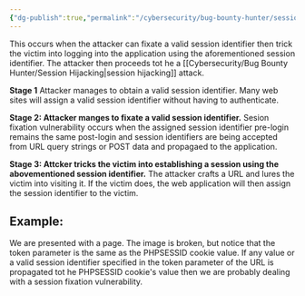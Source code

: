 ```yaml
---
{"dg-publish":true,"permalink":"/cybersecurity/bug-bounty-hunter/session-fixation/"}
---
```


This occurs when the attacker can fixate a valid session identifier then trick the victim into logging into the application using the aforementioned session identifier. The attacker then proceeds tot he a [[Cybersecurity/Bug Bounty Hunter/Session Hijacking\|session hijacking]] attack.

**Stage 1** Attacker manages to obtain a valid session identifier.
Many web sites will assign a valid session identifier without having to authenticate.

**Stage 2: Attacker manges to fixate a valid session identifier.**
Sesion fixation vulnerability occurs when the assigned session identifier pre-login remains the same post-login and session identifiers are being accepted from URL query strings or POST data and propagaed to the application.

**Stage 3: Attcker tricks the victim into establishing a session using the abovementioned session identifier.**
The attacker crafts a URL and lures the victim into visiting it. If the victim does, the web application will then assign the session identifier to the victim.

## Example:
We are presented with a page.  The image is broken, but notice that the token parameter is the same as the PHPSESSID cookie value. If any value or a valid session identifier specified in the token parameter of the URL is propagated tot he PHPSESSID cookie's value then we are probably dealing with a session fixation vulnerability.


